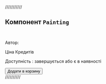 ///////////
## Компонент `Painting`
<div>
    <img srs="" alt="" width="480"/>
    <h2> </h2>
    <p>Автор: <a href=""></a></p>
    <p>Ціна Кредитів</p>
    <p>Доступність : завершується або є в наявності</p>
    <button type="button">Додати в корзину</button>

</div>
//////////